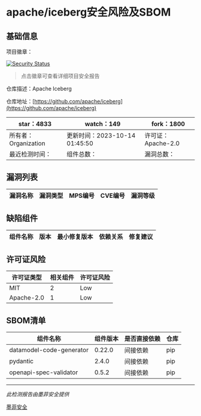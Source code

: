 # apache/iceberg安全风险及SBOM

## 基础信息

项目徽章：

[![Security Status](https://www.murphysec.com/platform3/v31/badge/1712894549735112704.svg)](https://www.murphysec.com/console/report/1691872734232858624/1712894549735112704)

> 点击徽章可查看详细项目安全报告

仓库描述：Apache Iceberg

仓库地址：[https://github.com/apache/iceberg](https://github.com/apache/iceberg)

| star：4833 | watch：149 | fork：1800 |
| ----------- | -------------- | ------------ |
| 所有者：Organization | 更新时间：2023-10-14 01:45:50 | 许可证：Apache-2.0 |
| 最近检测时间： | 组件总数： | 漏洞总数： |




## 漏洞列表

| 漏洞名称 | 漏洞类型 | MPS编号 | CVE编号 | 漏洞等级 |
| ------- | ------ | ------- | ------ | ----- |





## 缺陷组件

| 组件名称 | 版本 | 最小修复版本 | 依赖关系 | 修复建议 |
| -------- | ---- | ------------ | -------- | -------- |





## 许可证风险

| 许可证类型 | 相关组件 | 许可证风险 |
| ---------- | -------- | ---------- |
|MIT|2|Low|
|Apache-2.0|1|Low|




## SBOM清单

| 组件名称 | 组件版本 | 是否直接依赖 | 仓库 |
| -------- | -------- | ------------ | ---- |
|datamodel-code-generator|0.22.0|间接依赖|pip|
|pydantic|2.4.0|间接依赖|pip|
|openapi-spec-validator|0.5.2|间接依赖|pip|


------

*此检测报告由墨菲安全提供*

[墨菲安全](www.murphysec.com)